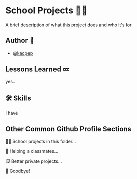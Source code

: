 
# School Projects 🏫🎒

A brief description of what this project does and who it's for


## Author 🤔

- [@kacpep](https://www.github.com/kacpep)


## Lessons Learned 💤

yes..

## 🛠 Skills
I have


## Other Common Github Profile Sections
👩‍💻 School projects in this folder...

🧠 Helping a classmates...

🐭 Better private projects...

👋 Goodbye!




